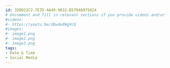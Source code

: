 ```yaml
---
id: 32DD22C2-7E7D-4A49-9032-B57046975824
# Uncomment and fill in relevant sections if you provide videos and/or images
#videos:
#- https://youtu.be/dQw4w9WgXcQ
#images:
#- image1.png
#- image2.png
#- image3.png
tags:
- Date & Time
- Social Media
---
```

